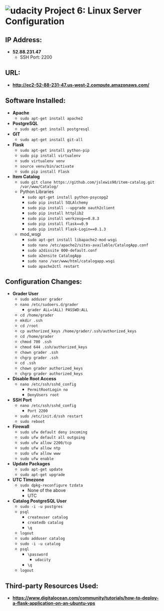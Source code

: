 [logo]: https://udacity.com/favicon.ico "Udacity"
![udacity][logo] Project 6: Linux Server Configuration
====================================

## IP Address:
 - **52.88.231.47**
    - SSH Port: 2200

## URL:
 - **http://ec2-52-88-231-47.us-west-2.compute.amazonaws.com/**

## Software Installed:
 - **Apache**
    - `sudo apt-get install apache2`
 - **PostgreSQL**
    - `sudo apt-get install postgresql`
 - **GIT**
    - `sudo apt-get install git-all`
 - **Flask**
    - `sudo apt-get install python-pip`
    - `sudo pip install virtualenv`
    - `sudo virtualenv venv`
    - `source venv/bin/activate`
    - `sudo pip install Flask`
 - **Item Catalog**
    - `sudo git clone https://github.com/jslewis90/item-catalog.git /var/www/Catalog/`
    - Python Libraries      
      - `sudo apt-get install python-psycopg2`
      - `sudo pip install SQLAlchemy`
      - `sudo pip install --upgrade oauth2client`
      - `sudo pip install httplib2`
      - `sudo pip install werkzeug==0.8.3`
      - `sudo pip install flask==0.9`
      - `sudo pip install Flask-Login==0.1.3`
    - mod_wsgi
      - `sudo apt-get install libapache2-mod-wsgi`
      - `sudo nano /etc/apache2/sites-available/CatalogApp.conf`
      - `sudo a2dissite 000-default.conf`
      - `sudo a2ensite CatalogApp`
      - `sudo nano /var/www/html/catalogapp.wsgi`
      - `sudo apache2ctl restart`
    
## Configuration Changes:
 - **Grader User**
    - `sudo adduser grader`
    - `nano /etc/sudoers.d/grader`
      - `grader ALL=(ALL) PASSWD:ALL`
    - `cd /home/grader`
    - `mkdir .ssh`
    - `cd /root`
    - `cp authorized_keys /home/grader/.ssh/authorized_keys`
    - `cd /home/grader`
    - `chmod 700 .ssh`
    - `chmod 644 .ssh/authorized_keys`
    - `chown grader .ssh`
    - `chgrp grader .ssh`
    - `cd .ssh`
    - `chown grader authorized_keys`
    - `chgrp grader authorized_keys`
 - **Disable Root Access**
    - `nano /etc/ssh/sshd_config`
      - `PermitRootLogin no`
      - `DenyUsers root`
 - **SSH Port**
    - `nano /etc/ssh/sshd_config`
      - `Port 2200`
    - `sudo /etc/init.d/ssh restart`
    - `sudo reboot`
 - **Firewall**
    - `sudo ufw default deny incoming`
    - `sudo ufw default all outgoing`
    - `sudo ufw allow 2200/tcp`
    - `sudo ufw allow ntp`
    - `sudo ufw allow www`
    - `sudo ufw enable`
 - **Update Packages**
    - `sudo apt-get update`
    - `sudo apt-get upgrade`
 - **UTC Timezone**
    - `sudo dpkg-reconfigure tzdata`
      - None of the above
      - UTC
 - **Catalog PostgreSQL User**
    - `sudo -i -u postgres`
    - `psql`
      - `createuser catalog`
      - `createdb catalog`
      - `\q`
   - `logout`
   - `sudo adduser catalog`
   - `sudo -i -u catalog`
   - `psql`
     - `\password`
       - `udacity`
     - `\q`
   - `logout`

## Third-party Resources Used:
 - **https://www.digitalocean.com/community/tutorials/how-to-deploy-a-flask-application-on-an-ubuntu-vps**
